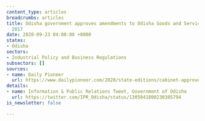 ```yaml
---
content_type: articles
breadcrumbs: articles
title: Odisha government approves amendments to Odisha Goods and Services Tax Bill,
  2017
date: 2020-09-23 04:00:00 +0000
states:
- Odisha
sectors:
- Industrial Policy and Business Regulations
subsectors: []
sources:
- name: Daily Pioneer
  url: https://www.dailypioneer.com/2020/state-editions/cabinet-approves-amendment-of-ogst-act.html
details:
- name: Information & Public Relations Tweet, Government of Odisha
  url: https://twitter.com/IPR_Odisha/status/1305841800230305794
is_newsletter: false

---
```

